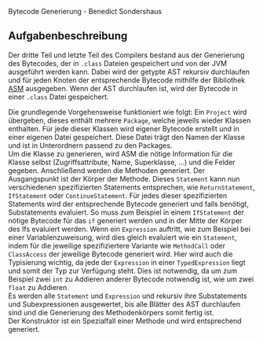 Bytecode Generierung - Benedict Sondershaus

## Aufgabenbeschreibung

Der dritte Teil und letzte Teil des Compilers bestand aus der Generierung des Bytecodes, der in `.class` Dateien gespeichert und von der JVM ausgeführt werden kann. Dabei wird der getypte AST rekursiv durchlaufen und für jeden Knoten der entsprechende Bytecode mithilfe der Bibliothek [ASM](https://asm.ow2.io) ausgegeben. Wenn der AST durchlaufen ist, wird der Bytecode in einer `.class` Datei gespeichert.  

Die grundlegende Vorgehensweise funktioniert wie folgt: Ein `Project` wird übergeben, dieses enthält mehrere `Package`, welche jeweils wieder Klassen enthalten. Für jede dieser Klassen wird eigener Bytecode erstellt und in einer eigenen Datei gespeichert. Diese Datei trägt den Namen der Klasse und ist in Unterordnern passend zu den Packages.  
Um die Klasse zu generieren, wird ASM die nötige Information für die Klasse selbst (Zugriffsattribute, Name, Superklasse, ...) und die Felder gegeben. Anschließend werden die Methoden generiert. Der Ausgangspunkt ist der Körper der Methode. Dieses `Statement` kann nun verschiedenen spezifizierten Statements entsprechen, wie `ReturnStatement`, `IfStatement` oder `ContinueStatement`. Für jedes dieser spezifizierten Statements wird der entsprechende Bytecode generiert und falls benötigt, Substatements evaluiert. So muss zum Beispiel in einem `IfStatement` der nötige Bytecode für das `if` generiert werden und in der Mitte der Körper des Ifs evaluiert werden. Wenn ein `Expression` auftritt, wie zum Beispiel bei einer Variablenzuweisung, wird dies gleich evaluiert wie ein `Statement`, indem für die jeweilige spezifiziertere Variante wie `MethodCall` oder `ClassAccess` der jeweilige Bytecode generiert wird. Hier wird auch die Typisierung wichtig, da jede der `Expression` in einer `TypedExpression` liegt und somit der Typ zur Verfügung steht. Dies ist notwendig, da um zum Beispiel zwei `int` zu Addieren anderer Bytecode notwendig ist, wie um zwei `float` zu Addieren.  
Es werden alle `Statement` und `Expression` und rekursiv ihre Substatements und Subexpressionen ausgewertet, bis alle Blätter des AST durchlaufen sind und die Generierung des Methodenkörpers somit fertig ist.  
Der Konstruktor ist ein Spezialfall einer Methode und wird entsprechend generiert.